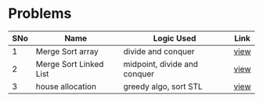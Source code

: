 # Problems

SNo | Name | Logic Used | Link |
----|------|------------|------|
1 | Merge Sort array | divide and conquer | [view](merge_sort_arrays.cpp)
2 | Merge Sort Linked List | midpoint, divide and conquer | [view](merge_sort_linked_list.cpp)
3 | house allocation | greedy algo, sort STL | [view](allocation_kickstart.cpp) 